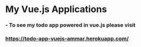 # My Vue.js Applications

### - To see my todo app powered in vue.js please visit 
### https://todo-app-vuejs-ammar.herokuapp.com/
